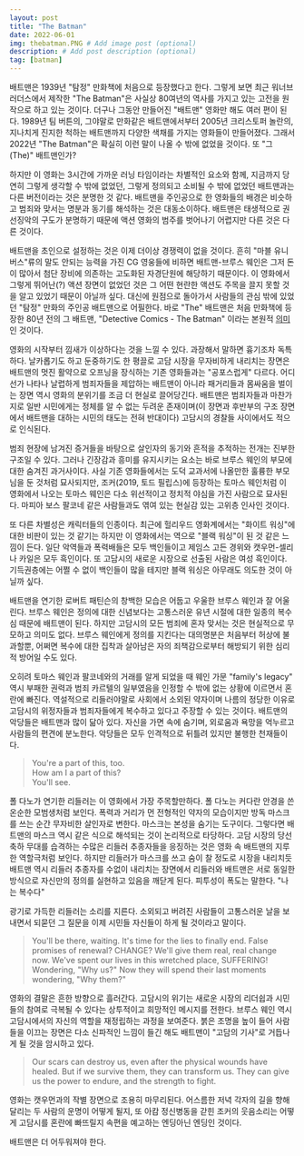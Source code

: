```yaml
---
layout: post
title: "The Batman"
date: 2022-06-01
img: thebatman.PNG # Add image post (optional)
description: # Add post description (optional)
tag: [batman]
---
```


배트맨은 1939년 "탐정" 만화책에 처음으로 등장했다고 한다. 그렇게 보면 최근 워너브러더스에서 제작한 "The Batman"은 사실상 80여년의 역사를 가지고 있는 고전을 
원작으로 하고 있는 것이다. 더구나 그동안 만들어진 "배트맨" 영화만 해도 여러 편이 된다. 1989년 팀 버튼의, 그야말로 만화같은 배트맨에서부터 2005년 크리스토퍼 놀란의, 
지나치게 진지한 척하는 배트맨까지 다양한 색채를 가지는 영화들이 만들어졌다. 그래서 2022년 "The Batman"은 확실히 이런 말이 나올 수 밖에 없었을 것이다. 또 "그(The)" 배트맨인가?  

하지만 이 영화는 3시간에 가까운 러닝 타임이라는 차별적인 요소와 함께, 지금까지 당연히 그렇게 생각할 수 밖에 없었던, 그렇게 정의되고 소비될 수 밖에 없었던 배트맨과는 다른 버전이라는 것은 분명한 것 같다. 배트맨을 주인공으로 한 영화들의 배경은 비슷하고 범죄와 맞서는 명분과 동기를 해석하는 것은 대동소이하다. 배트맨은 태생적으로 권선징악의 구도가 분명하기 때문에 액션 영화의 범주를 벗어나기 어렵지만 다른 것은 다른 것이다.

배트맨을 초인으로 설정하는 것은 이제 더이상 경쟁력이 없을 것이다. 흔히 "마블 유니버스"류의 말도 안되는 능력을 가진 CG 영웅들에 비하면 배트맨-브루스 웨인은 그저 돈이 많아서  첨단 장비에 의존하는 고도화된 자경단원에 해당하기 때문이다. 이 영화에서 그렇게 뛰어난(?) 액션 장면이 없었던 것은 그 어떤 현란한 액션도 주목을 끌지 못할 것을 알고 있었기 때문이 아닐까 싶다. 대신에 원점으로 돌아가서 사람들의 관심 밖에 있었던 "탐정" 만화의 주인공 배트맨으로 어필한다. 바로 "The" 배트맨은 처음 만화책에 등장한 
80년 전의 그 배트맨, "Detective Comics - The Batman" 이라는 본원적 [의미][the-batman]인 것이다.

영화의 시작부터 낌새가 이상하다는 것을 느낄 수 있다. 과장해서 말하면 흉기조차 독특하다. 날카롭기도 하고 둔중하기도 한 평끌로 고담 시장을 무자비하게 내리치는 장면은 배트맨의 멋진 활약으로 오프닝을 장식하는 기존 영화들과는 "공포스럽게" 다르다. 어디선가 나타나 날렵하게 범죄자들을 제압하는 배트맨이 아니라 패거리들과 몸싸움을 벌이는 
장면 역시 영화의 분위기를 조금 더 현실로 끌어당긴다. 배트맨은 범죄자들과 마찬가지로 일반 시민에게는 정체를 알 수 없는 두려운 존재이며(이 장면과 후반부의 구조 장면에서 배트맨을 대하는 시민의 태도는 전혀 반대이다) 고담시의 경찰들 사이에서도 적으로 인식된다.

범죄 현장에 남겨진 증거들을 바탕으로 살인자의 동기와 흔적을 추적하는 전개는 진부한 구조일 수 있다. 그러나 긴장감과 흥미를 유지시키는 요소는 바로 브루스 웨인의 부모에 대한 숨겨진 과거사이다. 사실 기존 영화들에서는 도덕 교과서에 나올만한 훌륭한 부모님을 둔 것처럼 묘사되지만, 조커(2019, 토드 필립스)에 등장하는 토마스 웨인처럼 이 영화에서 나오는 토마스 웨인은 다소 위선적이고 정치적 야심을 가진 사람으로 묘사된다. 마피아 보스 팔코네 같은 사람들과도 엮여 있는 현실감 있는 고위층 인사인 것이다. 

또 다른 차별성은 캐릭터들의 인종이다. 최근에 헐리우드 영화계에서는 "화이트 워싱"에 대한 비판이 있는 것 같기는 하지만 이 영화에서는 역으로 "블랙 워싱"이 된 것 같은 느낌이 든다. 일단 악역들과 폭력배들은 모두 백인들이고 제임스 고든 경위와 캣우먼-셀리나 카일은 모두 흑인이다. 또 고담시의 새로운 시장으로 선출된 사람은 여성 흑인이다. 기득권층에는 어쩔 수 없이 백인들이 많을 테지만 블랙 워싱은 아무래도 의도한 것이 아닐까 싶다.

배트맨을 연기한 로버트 패틴슨의 창백한 모습은 어둡고 우울한 브루스 웨인과 잘 어울린다. 브루스 웨인은 정의에 대한 신념보다는 고통스러운 유년 시절에 대한 일종의 복수심 때문에 배트맨이 된다. 하지만 고담시의 모든 범죄에 혼자 맞서는 것은 현실적으로 무모하고 의미도 없다. 브루스 웨인에게 정의를 지킨다는 대의명분은 처음부터 허상에 불과할뿐, 어쩌면 복수에 대한 집착과 살아남은 자의 죄책감으로부터 해방되기 위한 심리적 방어일 수도 있다.  

오히려 토마스 웨인과 팔코네와의 거래를 알게 되었을 때 웨인 가문 "family's legacy" 역시 부패한 권력과 범죄 카르텔의 일부였음을 인정할 수 밖에 없는 상황에 이르면서 혼란에 빠진다. 역설적으로 리들러야말로 사회에서 소외된 약자이며 나름의 정당한 이유로 고담시의 위정자들과 범죄자들에게 복수하고 있다고 주장할 수 있는 것이다. 배트맨의 악당들은 배트맨과 많이 닮아 있다. 자신을 가면 속에 숨기며, 외로움과 욕망을 억누르고 사람들의 편견에 분노한다. 악당들은 모두 인격적으로 뒤틀려 있지만 불행한 천재들이다. 

>You're a part of this, too.  
How am I a part of this?  
You'll see.



폴 다노가 연기한 리들러는 이 영화에서 가장 주목할만하다. 폴 다노는 커다란 안경을 쓴 온순한 모범생처럼 보인다. 폭력과 거리가 먼 전형적인 약자의 모습이지만 방독 마스크를 쓰는 순간 무자비한 살인자로 변한다. 마스크는 본성을 숨기는 도구이다. 그렇다면 배트맨의 마스크 역시 같은 식으로 해석되는 것이 논리적으로 타당하다. 고담 시장의 당선 축하 무대를 습격하는 수많은 리들러 추종자들을 응징하는 것은 영화 속 배트맨의 지루한 역할극처럼 보인다. 하지만 리들러가 마스크를 쓰고 숨이 찰 정도로 시장을 내리치듯 배트맨 역시 리들러 추종자를 수없이 내리치는 장면에서 리들러와 배트맨은 서로 동일한 방식으로 자신만의 정의를 실현하고 있음을 깨닫게 된다. 피투성이 폭도는 말한다. "나는 복수다"

광기로 가득한 리들러는 소리를 지른다. 소외되고 버려진 사람들이 고통스러운 날을 보내면서 되묻던 그 질문을 이제 시민들 자신들이 하게 될 것이라고 말이다. 

>You'll be there, waiting. It's time for the lies to finally end. False promises of renewal? CHANGE? We'll give them real, real change now. We've spent our lives in this wretched place, SUFFERING! Wondering, "Why us?" Now they will spend their last moments wondering, "Why them?"


영화의 결말은 흔한 방향으로 흘러간다. 고담시의 위기는 새로운 시장의 리더쉽과 시민들의 참여로 극복될 수 있다는 상투적이고 희망적인 메시지를 전한다. 브루스 웨인 역시 고담시에서의 자신의 역할을 재정립하는 과정을 보여준다. 붉은 조명을 높이 들어 사람들을 이끄는 장면은 다소 신파적인 느낌이 들긴 해도 배트맨이 "고담의 기사"로 거듭나게 될 것을 암시하고 있다.

>Our scars can destroy us, even after the physical wounds have healed. But if we survive them, they can transform us. They can give us the power to endure, and the strength to fight.


영화는 캣우먼과의 작별 장면으로 조용히 마무리된다. 어스름한 저녁 각자의 길을 향해 달리는 두 사람의 운명이 어떻게 될지, 또 아캄 정신병동을 갇힌 조커의 웃음소리는 어떻게 고담시를 혼란에 빠뜨릴지 속편을 예고하는 엔딩아닌 엔딩인 것이다.  

배트맨은 더 어두워져야 한다.



[the-batman]: https://www.dccomics.com/blog/2022/04/18/what-makes-the-batman-the-batman
